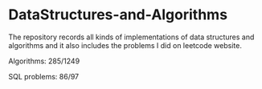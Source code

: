 # DataStructures-and-Algorithms

The repository records all kinds of implementations of data structures and algorithms and it also includes the problems I did on leetcode website.

Algorithms: 285/1249

SQL problems: 86/97

